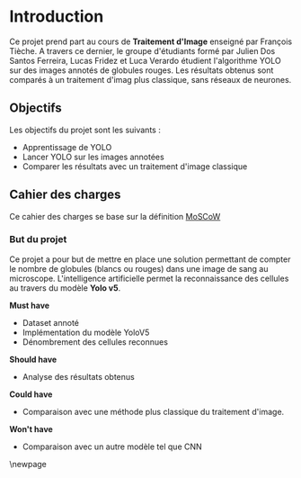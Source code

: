 # Introduction

Ce projet prend part au cours de **Traitement d'Image** enseigné par François Tièche.
A travers ce dernier, le groupe d'étudiants formé par Julien Dos Santos Ferreira, Lucas Fridez et
Luca Verardo étudient l'algorithme YOLO sur des images annotés de globules rouges.
Les résultats obtenus sont comparés à un traitement d'imag plus classique, sans réseaux de neurones.

## Objectifs

Les objectifs du projet sont les suivants :

- Apprentissage de YOLO
- Lancer YOLO sur les images annotées
- Comparer les résultats avec un traitement d'image classique

## Cahier des charges

Ce cahier des charges se base sur la définition [MoSCoW](https://fr.wikipedia.org/wiki/M%C3%A9thode_MoSCoW) 

### But du projet

Ce projet a pour but de mettre en place une solution permettant de compter le nombre de globules (blancs ou rouges) dans une image de sang au microscope.
L'intelligence artificielle permet la reconnaissance des cellules au travers du modèle **Yolo v5**.

**Must have**

- Dataset annoté
- Implémentation du modèle YoloV5
- Dénombrement des cellules reconnues

**Should have**

- Analyse des résultats obtenus

**Could have**

- Comparaison avec une méthode plus classique du traitement d'image.

**Won't have**

- Comparaison avec un autre modèle tel que CNN

\newpage
